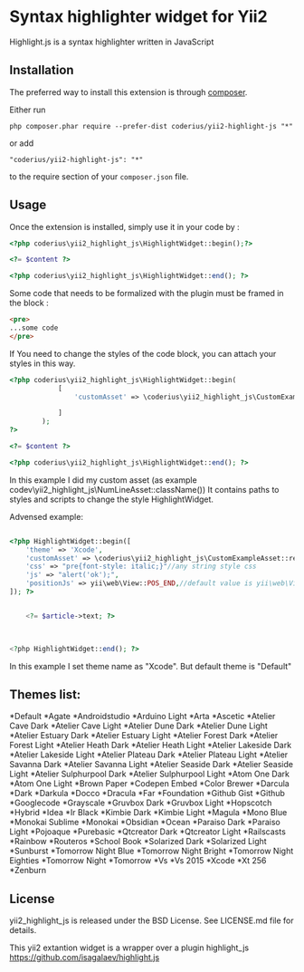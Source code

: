 Syntax highlighter widget for Yii2
==================================
Highlight.js is a syntax highlighter written in JavaScript

Installation
------------

The preferred way to install this extension is through [composer](http://getcomposer.org/download/).

Either run

```
php composer.phar require --prefer-dist coderius/yii2-highlight-js "*"
```

or add

```
"coderius/yii2-highlight-js": "*"
```

to the require section of your `composer.json` file.


Usage
-----

Once the extension is installed, simply use it in your code by  :

```php
<?php coderius\yii2_highlight_js\HighlightWidget::begin();?>

<?= $content ?>

<?php coderius\yii2_highlight_js\HighlightWidget::end(); ?>
```


Some code that needs to be formalized with the plugin must be framed in the block :

```html
<pre>
...some code
</pre>
```


If You need to change the styles of the code block, you can attach your styles in this way.

```php
<?php coderius\yii2_highlight_js\HighlightWidget::begin(
            [
                'customAsset' => \coderius\yii2_highlight_js\CustomExampleAsset::register($this),

            ]
        ); 
?>

<?= $content ?>

<?php coderius\yii2_highlight_js\HighlightWidget::end(); ?>
```

In this example I did my custom asset (as example codev\yii2_highlight_js\NumLineAsset::className())
It contains paths to styles and scripts to change the style HighlightWidget.


Advensed example:

```php

<?php HighlightWidget::begin([
    'theme' => 'Xcode',
    'customAsset' => \coderius\yii2_highlight_js\CustomExampleAsset::register($this),
    'css' => "pre{font-style: italic;}"//any string style css 
    'js' => "alert('ok');",
    'positionJs' => yii\web\View::POS_END,//default value is yii\web\View::POS_READY
]); ?>


    <?= $article->text; ?>


           
<?php HighlightWidget::end(); ?>

```
In this example I set theme name as "Xcode". But default theme is "Default"


Themes list:
------------
*Default
*Agate
*Androidstudio
*Arduino Light
*Arta
*Ascetic
*Atelier Cave Dark
*Atelier Cave Light
*Atelier Dune Dark
*Atelier Dune Light
*Atelier Estuary Dark
*Atelier Estuary Light
*Atelier Forest Dark
*Atelier Forest Light
*Atelier Heath Dark
*Atelier Heath Light
*Atelier Lakeside Dark
*Atelier Lakeside Light
*Atelier Plateau Dark
*Atelier Plateau Light
*Atelier Savanna Dark
*Atelier Savanna Light
*Atelier Seaside Dark
*Atelier Seaside Light
*Atelier Sulphurpool Dark
*Atelier Sulphurpool Light
*Atom One Dark
*Atom One Light
*Brown Paper
*Codepen Embed
*Color Brewer
*Darcula
*Dark
*Darkula
*Docco
*Dracula
*Far
*Foundation
*Github Gist
*Github
*Googlecode
*Grayscale
*Gruvbox Dark
*Gruvbox Light
*Hopscotch
*Hybrid
*Idea
*Ir Black
*Kimbie Dark
*Kimbie Light
*Magula
*Mono Blue
*Monokai Sublime
*Monokai
*Obsidian
*Ocean
*Paraiso Dark
*Paraiso Light
*Pojoaque
*Purebasic
*Qtcreator Dark
*Qtcreator Light
*Railscasts
*Rainbow
*Routeros
*School Book
*Solarized Dark
*Solarized Light
*Sunburst
*Tomorrow Night Blue
*Tomorrow Night Bright
*Tomorrow Night Eighties
*Tomorrow Night
*Tomorrow
*Vs
*Vs 2015
*Xcode
*Xt 256
*Zenburn



License
-------
yii2_highlight_js is released under the BSD License. See LICENSE.md file for details.

This yii2 extantion widget is a wrapper over a plugin highlight_js https://github.com/isagalaev/highlight.js